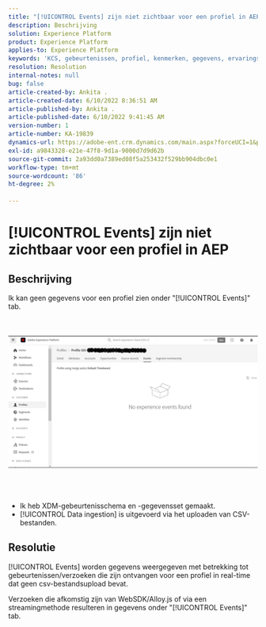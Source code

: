 ```yaml
---
title: "[!UICONTROL Events] zijn niet zichtbaar voor een profiel in AEP"
description: Beschrijving
solution: Experience Platform
product: Experience Platform
applies-to: Experience Platform
keywords: 'KCS, gebeurtenissen, profiel, kenmerken, gegevens, ervaringsgebeurtenisschema, '
resolution: Resolution
internal-notes: null
bug: false
article-created-by: Ankita .
article-created-date: 6/10/2022 8:36:51 AM
article-published-by: Ankita .
article-published-date: 6/10/2022 9:41:45 AM
version-number: 1
article-number: KA-19839
dynamics-url: https://adobe-ent.crm.dynamics.com/main.aspx?forceUCI=1&pagetype=entityrecord&etn=knowledgearticle&id=77c6ee72-98e8-ec11-bb3c-000d3a3b168b
exl-id: a9843328-e21e-47f8-9d1a-9000d7d9d62b
source-git-commit: 2a93dd0a7389ed08f5a253432f529bb904dbc0e1
workflow-type: tm+mt
source-wordcount: '86'
ht-degree: 2%

---
```


# [!UICONTROL Events] zijn niet zichtbaar voor een profiel in AEP

## Beschrijving

Ik kan geen gegevens voor een profiel zien onder &quot;[!UICONTROL Events]&quot; tab.<br><br> <br><br>![](assets/___06fe68f7-99e8-ec11-bb3c-000d3a3b168b___.png)<br><br> <br><br>
- Ik heb XDM-gebeurtenisschema en -gegevensset gemaakt.
- [!UICONTROL Data ingestion] is uitgevoerd via het uploaden van CSV-bestanden.



## Resolutie


[!UICONTROL Events] worden gegevens weergegeven met betrekking tot gebeurtenissen/verzoeken die zijn ontvangen voor een profiel in real-time dat geen csv-bestandsupload bevat.

Verzoeken die afkomstig zijn van WebSDK/Alloy.js of via een streamingmethode resulteren in gegevens onder &quot;[!UICONTROL Events]&quot; tab.
